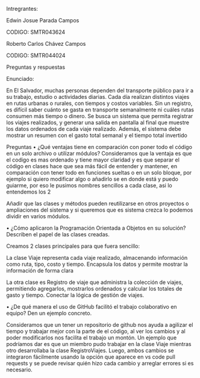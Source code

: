 Intregrantes: 

Edwin Josue Parada Campos  

CODIGO: SMTR043624

Roberto Carlos Chávez Campos  

CODIGO: SMTR044024


Preguntas y respuestas

Enunciado: 

En El Salvador, muchas personas dependen del transporte público para ir a su trabajo, estudio o actividades diarias. Cada día realizan distintos viajes en rutas urbanas o rurales, con tiempos y costos variables. Sin un registro, es difícil saber cuánto se gasta en transporte semanalmente ni cuáles rutas consumen más tiempo o dinero. Se busca un sistema que permita registrar los viajes realizados, y generar una salida en pantalla al final que muestre los datos ordenados de cada viaje realizado. Además, el sistema debe mostrar un resumen con el gasto total semanal y el tiempo total invertido

Preguntas 
• ¿Qué ventajas tiene en comparación con poner todo el código en un solo archivo o utilizar módulos?
Consideramos que la ventaja es que el codigo es mas ordenado y tiene mayor claridad y es que separar el código en clases hace que sea más fácil de entender y mantener, en comparación con tener todo en funciones sueltas o en un solo bloque, por ejemplo si quiero modificar algo o añadirlo se en donde está y puedo guiarme, por eso le pusimos nombres sencillos a cada clase, asi lo entendemos los 2

Añadir que las clases y métodos pueden reutilizarse en otros proyectos o ampliaciones del sistema y si queremos que es sistema crezca lo podemos dividir en varios módulos.

 • ¿Cómo aplicaron la Programación Orientada a Objetos en su solución? Describen el papel de las clases creadas.

Creamos 2 clases principales para que fuera sencillo:

La clase Viaje representa cada viaje realizado, almacenando información como ruta, tipo, costo y tiempo. Encapsula los datos y permite mostrar la información de forma clara

La otra clase es Registro de viaje que administra la colección de viajes, permitiendo agregarlos, mostrarlos ordenados y calcular los totales de gasto y tiempo. Conectar la lógica de gestión de viajes.


 • ¿De qué manera el uso de GitHub facilitó el trabajo colaborativo en equipo? Den un ejemplo concreto.

Consideramos que un tener un repositorio de github nos ayuda a agilizar el tiempo y trabajar mejor con la parte de el código, al ver los cambios y al poder modificarlos nos facilita el trabajo un montón. Un ejemplo que podríamos dar es que un miembro pudo trabajar en la clase Viaje mientras otro desarrollaba la clase RegistroViajes. Luego, ambos cambios se integraron fácilmente usando la opción que aparece en vs code  pull requests y  se puede revisar quién hizo cada cambio y arreglar errores si es necesario.
